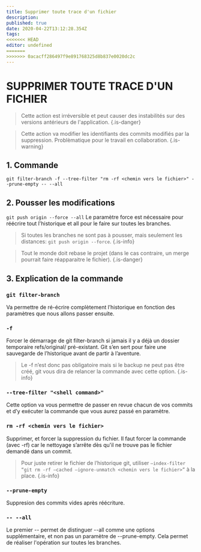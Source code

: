 ```yaml
---
title: Supprimer toute trace d'un fichier
description: 
published: true
date: 2020-04-22T13:12:28.354Z
tags: 
<<<<<<< HEAD
editor: undefined
=======
>>>>>>> 0acacff286497f9e891768325d8b837e0020dc2c
---
```


# SUPPRIMER TOUTE TRACE D'UN FICHIER

> Cette action est irréversible et peut causer des instabilités sur des versions antérieurs de l'application.
{.is-danger}

> Cette action va modifier les identifiants des commits modifiés par la suppression. Problèmatique pour le travail en collaboration.
{.is-warning}

## 1. Commande
`git filter-branch -f --tree-filter "rm -rf <chemin vers le fichier>" --prune-empty -- --all`

## 2. Pousser les modifications
`git push origin --force --all`
Le paramètre force est nécessaire pour réécrire tout l'historique et all pour le faire sur toutes les branches.

> Si toutes les branches ne sont pas à pousser, mais seulement les distances: `git push origin --force`.
{.is-info}

> Tout le monde doit rebase le projet (dans le cas contraire, un merge pourrait faire réapparaitre le fichier).
{.is-danger}


## 3. Explication de la commande

### `git filter-branch`
Va permettre de ré-écrire complètement l’historique en fonction des paramètres que nous allons passer ensuite.

### `-f`
Forcer le démarrage de git filter-branch si jamais il y a déjà un dossier temporaire refs/original/ pré-existant. Git s’en sert pour faire une sauvegarde de l’historique avant de partir à l’aventure.

> Le -f n’est donc pas obligatoire mais si le backup ne peut pas être créé, git vous dira de relancer la commande avec cette option.
{.is-info}


### `--tree-filter "<shell command>"`
Cette option va vous permettre de passer en revue chacun de vos commits et d’y exécuter la commande que vous aurez passé en paramètre.

### `rm -rf <chemin vers le fichier>` 
Supprimer, et forcer la suppression du fichier. Il faut forcer la commande (avec -rf) car le nettoyage s’arrête dès qu'il ne trouve pas le fichier demandé dans un commit.

> Pour juste retirer le fichier de l’historique git, utiliser `—index-filter “git rm -rf —cached —ignore-unmatch <chemin vers le fichier>”` à la place.
{.is-info}


### `--prune-empty`
Suppresion des commits vides après réécriture.

### `-- --all`
Le premier -- permet de distinguer --all comme une options supplémentaire, et non pas un paramètre de --prune-empty. Cela permet de réaliser l'opération sur toutes les branches.

